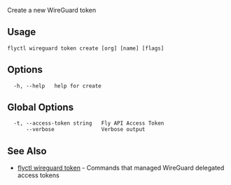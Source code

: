 Create a new WireGuard token

## Usage
~~~
flyctl wireguard token create [org] [name] [flags]
~~~

## Options

~~~
  -h, --help   help for create
~~~

## Global Options

~~~
  -t, --access-token string   Fly API Access Token
      --verbose               Verbose output
~~~

## See Also

* [flyctl wireguard token](/docs/flyctl/wireguard-token/)	 - Commands that managed WireGuard delegated access tokens

